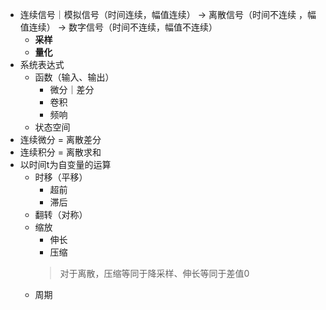 * 连续信号｜模拟信号（时间连续，幅值连续）  -> 离散信号（时间不连续 ，幅值连续） -> 数字信号（时间不连续，幅值不连续）
	* **采样**
	* **量化**
* 系统表达式
	* 函数（输入、输出）
		* 微分｜差分
		* 卷积
		* 频响
	* 状态空间
* 连续微分 = 离散差分
* 连续积分 = 离散求和
* 以时间t为自变量的运算
	* 时移（平移）
		* 超前
		* 滞后
	* 翻转（对称）
	* 缩放
		* 伸长
		* 压缩
		> 对于离散，压缩等同于降采样、伸长等同于差值0
	* 周期
